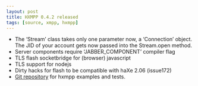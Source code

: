 ```yaml
---
layout: post
title: HXMPP 0.4.2 released
tags: [source, xmpp, hxmpp]
---
```

* The ‘Stream’ class takes only one parameter now, a ‘Connection’ object.
 The JID of your account gets now passed into the Stream.open method.
* Server components require ‘JABBER_COMPONENT’ compiler flag
* TLS flash socketbridge for (browser) javascript
* TLS support for nodejs
* Dirty hacks for flash to be compatible with haXe 2.06 (issue172)
* [Git repository](http://github.com/tong/hxmpp.examples) for hxmpp examples and tests.

